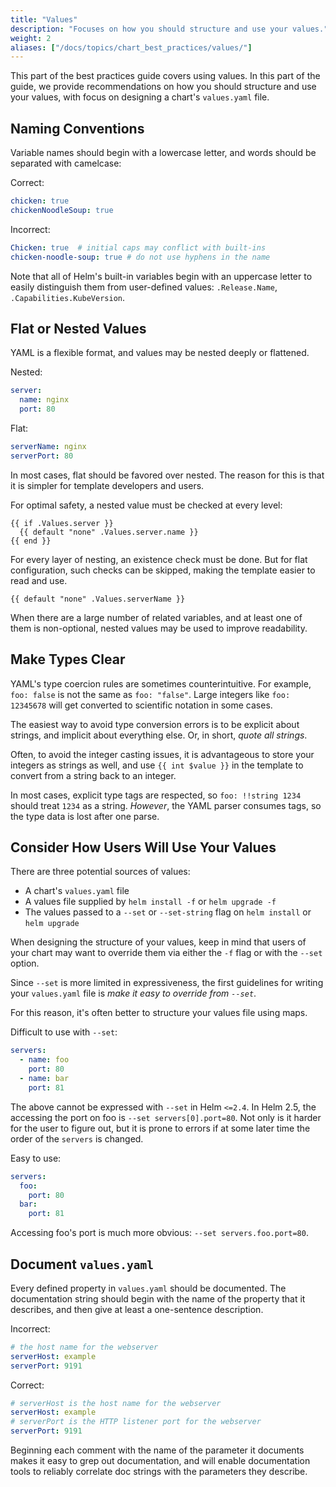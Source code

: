```yaml
---
title: "Values"
description: "Focuses on how you should structure and use your values."
weight: 2
aliases: ["/docs/topics/chart_best_practices/values/"]
---
```


This part of the best practices guide covers using values. In this part of the guide, we provide
recommendations on how you should structure and use your values, with focus on designing a chart's
`values.yaml` file.

## Naming Conventions

Variable names should begin with a lowercase letter, and words should be separated with camelcase:

Correct:

```yaml
chicken: true
chickenNoodleSoup: true
```

Incorrect:

```yaml
Chicken: true  # initial caps may conflict with built-ins
chicken-noodle-soup: true # do not use hyphens in the name
```

Note that all of Helm's built-in variables begin with an uppercase letter to easily distinguish them
from user-defined values: `.Release.Name`, `.Capabilities.KubeVersion`.

## Flat or Nested Values

YAML is a flexible format, and values may be nested deeply or flattened.

Nested:

```yaml
server:
  name: nginx
  port: 80
```

Flat:

```yaml
serverName: nginx
serverPort: 80
```

In most cases, flat should be favored over nested. The reason for this is that it is simpler for
template developers and users.

For optimal safety, a nested value must be checked at every level:

```text
{{ if .Values.server }}
  {{ default "none" .Values.server.name }}
{{ end }}
```

For every layer of nesting, an existence check must be done. But for flat configuration, such checks
can be skipped, making the template easier to read and use.

```text
{{ default "none" .Values.serverName }}
```

When there are a large number of related variables, and at least one of them is non-optional, nested
values may be used to improve readability.

## Make Types Clear

YAML's type coercion rules are sometimes counterintuitive. For example, `foo: false` is not the same
as `foo: "false"`. Large integers like `foo: 12345678` will get converted to scientific notation in
some cases.

The easiest way to avoid type conversion errors is to be explicit about strings, and implicit about
everything else. Or, in short, _quote all strings_.

Often, to avoid the integer casting issues, it is advantageous to store your integers as strings as
well, and use `{{ int $value }}` in the template to convert from a string back to an integer.

In most cases, explicit type tags are respected, so `foo: !!string 1234` should treat `1234` as a
string. _However_, the YAML parser consumes tags, so the type data is lost after one parse.

## Consider How Users Will Use Your Values

There are three potential sources of values:

- A chart's `values.yaml` file
- A values file supplied by `helm install -f` or `helm upgrade -f`
- The values passed to a `--set` or `--set-string` flag on `helm install` or `helm upgrade`

When designing the structure of your values, keep in mind that users of your chart may want to
override them via either the `-f` flag or with the `--set` option.

Since `--set` is more limited in expressiveness, the first guidelines for writing your `values.yaml`
file is _make it easy to override from `--set`_.

For this reason, it's often better to structure your values file using maps.

Difficult to use with `--set`:

```yaml
servers:
  - name: foo
    port: 80
  - name: bar
    port: 81
```

The above cannot be expressed with `--set` in Helm `<=2.4`. In Helm 2.5, the accessing the port on
foo is `--set servers[0].port=80`. Not only is it harder for the user to figure out, but it is prone
to errors if at some later time the order of the `servers` is changed.

Easy to use:

```yaml
servers:
  foo:
    port: 80
  bar:
    port: 81
```

Accessing foo's port is much more obvious: `--set servers.foo.port=80`.

## Document `values.yaml`

Every defined property in `values.yaml` should be documented. The documentation string should begin
with the name of the property that it describes, and then give at least a one-sentence description.

Incorrect:

```yaml
# the host name for the webserver
serverHost: example
serverPort: 9191
```

Correct:

```yaml
# serverHost is the host name for the webserver
serverHost: example
# serverPort is the HTTP listener port for the webserver
serverPort: 9191
```

Beginning each comment with the name of the parameter it documents makes it easy to grep out
documentation, and will enable documentation tools to reliably correlate doc strings with the
parameters they describe.
